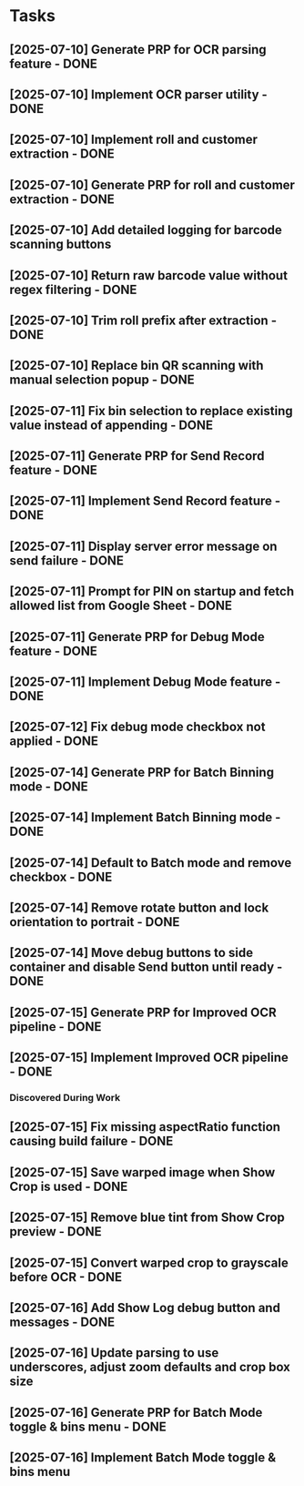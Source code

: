 # Tasks

## [2025-07-10] Generate PRP for OCR parsing feature - DONE
## [2025-07-10] Implement OCR parser utility - DONE
## [2025-07-10] Implement roll and customer extraction - DONE
## [2025-07-10] Generate PRP for roll and customer extraction - DONE
## [2025-07-10] Add detailed logging for barcode scanning buttons
## [2025-07-10] Return raw barcode value without regex filtering - DONE
## [2025-07-10] Trim roll prefix after extraction - DONE
## [2025-07-10] Replace bin QR scanning with manual selection popup - DONE
## [2025-07-11] Fix bin selection to replace existing value instead of appending - DONE
## [2025-07-11] Generate PRP for Send Record feature - DONE
## [2025-07-11] Implement Send Record feature - DONE
## [2025-07-11] Display server error message on send failure - DONE
## [2025-07-11] Prompt for PIN on startup and fetch allowed list from Google Sheet - DONE


## [2025-07-11] Generate PRP for Debug Mode feature - DONE
## [2025-07-11] Implement Debug Mode feature - DONE
## [2025-07-12] Fix debug mode checkbox not applied - DONE
## [2025-07-14] Generate PRP for Batch Binning mode - DONE
## [2025-07-14] Implement Batch Binning mode - DONE
## [2025-07-14] Default to Batch mode and remove checkbox - DONE
## [2025-07-14] Remove rotate button and lock orientation to portrait - DONE
## [2025-07-14] Move debug buttons to side container and disable Send button until ready - DONE

## [2025-07-15] Generate PRP for Improved OCR pipeline - DONE
## [2025-07-15] Implement Improved OCR pipeline - DONE

### Discovered During Work
## [2025-07-15] Fix missing aspectRatio function causing build failure - DONE
## [2025-07-15] Save warped image when Show Crop is used - DONE
## [2025-07-15] Remove blue tint from Show Crop preview - DONE
## [2025-07-15] Convert warped crop to grayscale before OCR - DONE
## [2025-07-16] Add Show Log debug button and messages - DONE
## [2025-07-16] Update parsing to use underscores, adjust zoom defaults and crop box size
## [2025-07-16] Generate PRP for Batch Mode toggle & bins menu - DONE
## [2025-07-16] Implement Batch Mode toggle & bins menu
